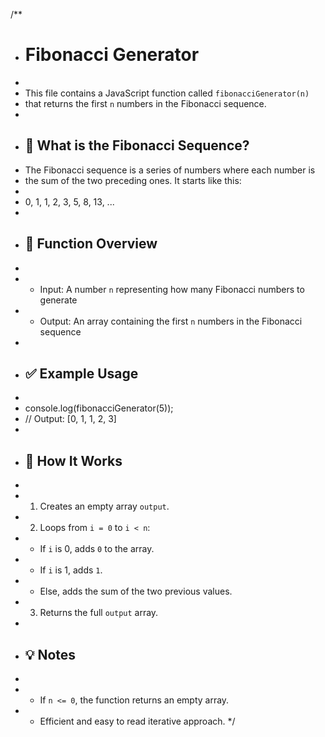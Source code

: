/\*\*

- # Fibonacci Generator
-
- This file contains a JavaScript function called `fibonacciGenerator(n)`
- that returns the first `n` numbers in the Fibonacci sequence.
-
- ## 📌 What is the Fibonacci Sequence?
- The Fibonacci sequence is a series of numbers where each number is
- the sum of the two preceding ones. It starts like this:
-
- 0, 1, 1, 2, 3, 5, 8, 13, ...
-
- ## 📄 Function Overview
-
- - Input: A number `n` representing how many Fibonacci numbers to generate
- - Output: An array containing the first `n` numbers in the Fibonacci sequence
-
- ## ✅ Example Usage
-
- console.log(fibonacciGenerator(5));
- // Output: [0, 1, 1, 2, 3]
-
- ## 🔧 How It Works
-
- 1.  Creates an empty array `output`.
- 2.  Loops from `i = 0` to `i < n`:
- - If `i` is 0, adds `0` to the array.
- - If `i` is 1, adds `1`.
- - Else, adds the sum of the two previous values.
- 3.  Returns the full `output` array.
-
- ## 💡 Notes
-
- - If `n <= 0`, the function returns an empty array.
- - Efficient and easy to read iterative approach.
    \*/
